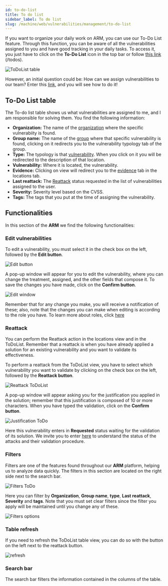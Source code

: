 ```yaml
---
id: to-do-list
title: To do list
sidebar_label: To do list
slug: /machine/web/vulnerabilities/management/to-do-list
---
```


If you want to organize your daily
work on ARM, you can use our To-Do
List feature.
Through this function, you can be
aware of all the vulnerabilities
assigned to you and have good
tracking in your daily tasks.
To access it, you just have to
click on the **To-Do List** icon
in the top bar or follow
[this link](https://app.fluidattacks.com/todos)
(/todos).

![ToDoList table](https://res.cloudinary.com/fluid-attacks/image/upload/v1666266012/docs/web/vulnerabilities/management/todo_list.png)

However,
an initial question could be:
How can we assign vulnerabilities
to our team?
Enter this [link](/machine/web/vulnerabilities/management/vulnerability-description/#vulnerability-assignment),
and you will see how to do it!

## To-Do List table

The To-do list table shows
us what vulnerabilities
are assigned to me,
and I am responsible
for solving them.
You find the following information:

- **Organization:**
  The name of the [organization](/machine/web/creating-organization)
  where the specific
  vulnerabiity is found.
- **Group name:**
  The name of the [group](/machine/web/groups)
  where that specific
  vulnerability is found,
  clicking on it redirects you
  to the vulnerability
  typology tab of the group.
- **Type:**
  The typology is that [vulnerability](/criteria/vulnerabilities/).
  When you click on it you
  will be redirected to the
  description of that location.
- **Vulnerability:**
  Where it is located,
  the vulnerability.
- **Evidence:**
  Clicking on view will
  redirect you to the
  [evidence](/machine/web/vulnerabilities/management/vulnerability-description#evidence)
  tab in the locations tab.
- **Last reattack:**
  The [Reattack](/squad/reattacks)
  status requested
  in the list of vulnerabilities
  assigned to the user.
- **Severity:**
  Severity level based on the CVSS.
- **Tags:**
  The tags that you put at the
  time of assigning the vulnerability.

## Functionalities

In this section of the **ARM**
we find the following functionalities:

### Edit vulnerabilities

To edit a vulnerability,
you must select it in the
check box on the left,
followed by the **Edit button**.

![Edit button](https://res.cloudinary.com/fluid-attacks/image/upload/v1666267252/docs/web/vulnerabilities/management/edit_todo_list.png)

A pop-up window will appear
for you to edit the vulnerability,
where you can change the treatment,
assigned,
and the other fields that compose it.
To save the changes you have made,
click on the **Confirm button**.

![Edit window](https://res.cloudinary.com/fluid-attacks/image/upload/v1665056701/docs/web/vulnerabilities/management/edit_vulnerability.png)

Remember that for any change you make,
you will receive a notification of these;
also,
note that the changes you can make
when editing is according
to the role you have.
To learn more about roles,
click [here](/machine/web/groups/roles/)

### Reattack

You can perform the Reattack
action in the locations view
and in the ToDoList.
Remember that a reattack is
when you have already applied
a solution for an existing
vulnerability and you want
to validate its effectiveness.

To perform a reattack
from the ToDoList view,
you have to select which
vulnerability you want
to validate by clicking
on the check box on the left,
followed by the **Reattack button**.

![Reattack ToDoList](https://res.cloudinary.com/fluid-attacks/image/upload/v1666267352/docs/web/vulnerabilities/management/reattack_todo_list.png)

A pop-up window will appear asking
you for the justification you applied
in the solution;
remember that this justification
is composed of 10 or more characters.
When you have typed the validation,
click on the **Confirm button**.

![Justification ToDo](https://res.cloudinary.com/fluid-attacks/image/upload/v1665060354/docs/web/vulnerabilities/management/justification_todolist.png)

Here this vulnerability enters
in **Requested** status waiting
for the validation of its solution.
We invite you to enter [here](/squad/reattacks/)
to understand the status of the
attacks and their validation procedure.

### Filters

Filters are one of the features
found throughout our **ARM** platform,
helping us to analyze data quickly.
The filters in this section are
located on the right side next
to the search bar.

![Filters ToDo](https://res.cloudinary.com/fluid-attacks/image/upload/v1666267669/docs/web/vulnerabilities/management/filters_todo_list.png)

Here you can filter by **Organization**,
**Group name**,
**type**,
**Last reattack**,
**Severity** and
**tags**.
Note that you must set clear filters
since the filter you apply will
be maintained until you change
any of these.

![Filters options](https://res.cloudinary.com/fluid-attacks/image/upload/v1666267778/docs/web/vulnerabilities/management/filters_options_todo_list.png)

### Table refresh

If you need to refresh the
ToDoList table view,
you can do so with the button
on the left next to the
reattack button.

![refresh](https://res.cloudinary.com/fluid-attacks/image/upload/v1666267848/docs/web/vulnerabilities/management/refresh.png)

### Search bar

The search bar filters the information
contained in the columns of the table.
